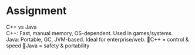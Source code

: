 # Assignment
C++ vs Java  
C++: Fast, manual memory, OS-dependent. Used in games/systems.  
Java: Portable, GC, JVM-based. Ideal for enterprise/web. 
    🔹C++ = control &amp; speed 
    🔹Java = safety &amp; portability
